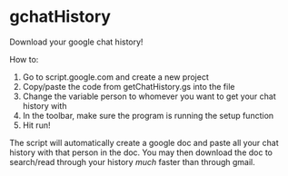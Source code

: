 gchatHistory
============
Download your google chat history!

How to:
1. Go to script.google.com and create a new project
2. Copy/paste the code from getChatHistory.gs into the file
3. Change the variable person to whomever you want to get your chat history with
4. In the toolbar, make sure the program is running the setup function
5. Hit run!

The script will automatically create a google doc and paste all your chat history with that person in the doc. You may then download the doc to search/read through your history _much_ faster than through gmail.


